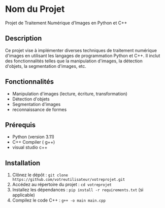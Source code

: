 # Nom du Projet

Projet de Traitement Numérique d'Images en Python et C++

## Description

Ce projet vise à implémenter diverses techniques de traitement numérique d'images en utilisant les langages de programmation Python et C++. Il inclut des fonctionnalités telles que la manipulation d'images, la détection d'objets, la segmentation d'images, etc.

## Fonctionnalités

- Manipulation d'images (lecture, écriture, transformation)
- Détection d'objets
- Segmentation d'images
- reconnaissance de formes

## Prérequis

- Python (version 3.11)
- C++ Compiler ( g++)
- visual studio c++

## Installation

1. Clônez le dépôt : `git clone https://github.com/votreutilisateur/votreprojet.git`
2. Accédez au répertoire du projet : `cd votreprojet`
3. Installez les dépendances : `pip install -r requirements.txt` (si applicable)
4. Compilez le code C++  : `g++ -o main main.cpp`


